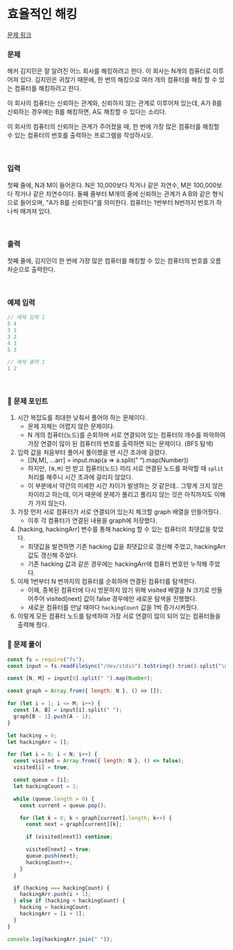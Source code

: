 # 효율적인 해킹

[문제 링크](https://www.acmicpc.net/problem/1325)

### 문제

해커 김지민은 잘 알려진 어느 회사를 해킹하려고 한다. 이 회사는 N개의 컴퓨터로 이루어져 있다. 김지민은 귀찮기 때문에, 한 번의 해킹으로 여러 개의 컴퓨터를 해킹 할 수 있는 컴퓨터를 해킹하려고 한다.

이 회사의 컴퓨터는 신뢰하는 관계와, 신뢰하지 않는 관계로 이루어져 있는데, A가 B를 신뢰하는 경우에는 B를 해킹하면, A도 해킹할 수 있다는 소리다.

이 회사의 컴퓨터의 신뢰하는 관계가 주어졌을 때, 한 번에 가장 많은 컴퓨터를 해킹할 수 있는 컴퓨터의 번호를 출력하는 프로그램을 작성하시오.

<br/>

### 입력

첫째 줄에, N과 M이 들어온다. N은 10,000보다 작거나 같은 자연수, M은 100,000보다 작거나 같은 자연수이다. 둘째 줄부터 M개의 줄에 신뢰하는 관계가 A B와 같은 형식으로 들어오며, "A가 B를 신뢰한다"를 의미한다. 컴퓨터는 1번부터 N번까지 번호가 하나씩 매겨져 있다.

<br/>

### 출력

첫째 줄에, 김지민이 한 번에 가장 많은 컴퓨터를 해킹할 수 있는 컴퓨터의 번호를 오름차순으로 출력한다.

<br/>

### 예제 입력

```jsx
// 예제 입력 1
5 4
3 1
3 2
4 3
5 3

// 예제 출력 1
1 2
```

<br/>

### 📕 문제 포인트

1. 시간 복잡도를 최대한 낮춰서 풀어야 하는 문제이다.
   - 문제 자체는 어렵지 않은 문제이다.
   - N 개의 컴퓨터(노드)를 순회하며 서로 연결되어 있는 컴퓨터의 개수를 파악하여 가장 연결이 많이 된 컴퓨터의 번호를 출력하면 되는 문제이다. (BFS 탐색)
2. 입력 값을 처음부터 풀어서 풀이했을 땐 시간 초과에 걸렸다.
   - [[N,M], …arr] = input.map(a ⇒ a.split(” “).map(Number))
   - 하지만, `[N,M]` 만 받고 컴퓨터(노드) 끼리 서로 연결된 노드를 파악할 때 `split` 처리를 해주니 시간 초과에 걸리지 않았다.
   - 이 부분에서 약간의 미세한 시간 차이가 발생하는 것 같은데.. 그렇게 크지 않은 차이라고 하는데, 이거 때문에 문제가 풀리고 풀리지 않는 것은 아직까지도 이해가 가지 않는다.
3. 가장 먼저 서로 컴퓨터가 서로 연결되어 있는지 체크할 graph 배열을 만들어줬다.
   - 이후 각 컴퓨터가 연결된 내용을 graph에 저장했다.
4. [hacking, hackingArr] 변수를 통해 hacking 할 수 있는 컴퓨터의 최댓값을 찾았다.
   - 최댓값을 발견하면 기존 hacking 값을 최댓값으로 갱신해 주었고, hackingArr 값도 갱신해 주었다.
   - 기존 hacking 값과 같은 경우에는 hackingArr에 컴퓨터 번호만 누적해 주었다.
5. 이제 1번부터 N 번까지의 컴퓨터를 순회하며 연결된 컴퓨터를 탐색한다.
   - 이때, 중복된 컴퓨터에 다시 방문하지 않기 위해 visited 배열을 N 크기로 만들어주어 visited[next] 값이 false 경우에만 새로운 탐색을 진행했다.
   - 새로운 컴퓨터를 만날 때마다 `hackingCount` 값을 1씩 증가시켜줬다.
6. 이렇게 모든 컴퓨터 노드를 탐색하여 가장 서로 연결이 많이 되어 있는 컴퓨터들을 출력해 줬다.

### 📝 문제 풀이

```js
const fs = require("fs");
const input = fs.readFileSync("/dev/stdin").toString().trim().split("\n");

const [N, M] = input[0].split(" ").map(Number);

const graph = Array.from({ length: N }, () => []);

for (let i = 1; i <= M; i++) {
  const [A, B] = input[i].split(" ");
  graph[B - 1].push(A - 1);
}

let hacking = 0;
let hackingArr = [];

for (let i = 0; i < N; i++) {
  const visited = Array.from({ length: N }, () => false);
  visited[i] = true;

  const queue = [i];
  let hackingCount = 1;

  while (queue.length > 0) {
    const current = queue.pop();

    for (let k = 0; k < graph[current].length; k++) {
      const next = graph[current][k];

      if (visited[next]) continue;

      visited[next] = true;
      queue.push(next);
      hackingCount++;
    }
  }

  if (hacking === hackingCount) {
    hackingArr.push(i + 1);
  } else if (hacking < hackingCount) {
    hacking = hackingCount;
    hackingArr = [i + 1];
  }
}

console.log(hackingArr.join(" "));
```
